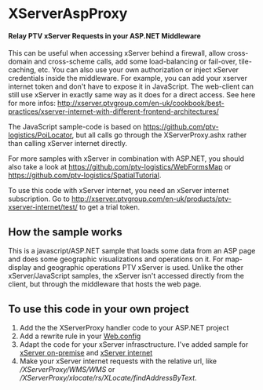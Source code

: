 # XServerAspProxy
#### Relay PTV xServer Requests in your ASP.NET Middleware

This can be useful when accessing xServer behind a firewall, allow cross-domain and cross-scheme calls, 
add some load-balancing or fail-over, tile-caching, etc. 
You can also use your own authorization or inject xServer credentials inside the middleware.
For example, you can add your xserver internet token and don't have to expose it in JavaScript.
The web-client can still use xServer in exactly same way as it does for a direct access. See here for more infos: http://xserver.ptvgroup.com/en-uk/cookbook/best-practices/xserver-internet-with-different-frontend-architectures/

The JavaScript sample-code is based on https://github.com/ptv-logistics/PoiLocator, but all calls go
through the XServerProxy.ashx rather than calling xServer internet directly. 

For more samples with xServer in combination with ASP.NET, you should also take a look at 
https://github.com/ptv-logistics/WebFormsMap or https://github.com/ptv-logistics/SpatialTutorial.

To use this code with xServer internet, you need an xServer internet subscription. 
Go to http://xserver.ptvgroup.com/en-uk/products/ptv-xserver-internet/test/ to get a trial token.

## How the sample works
This is a javascript/ASP.NET sample that loads some data from an ASP page and does some geographic visualizations
and operations on it. For map-display and geographic operations PTV xServer is used. Unlike the
other xServer/JavaScript samples, the xServer isn't accessed directly from the client, but through the
middleware that hosts the web page.

## To use this code in your own project
1. Add the the XServerProxy handler code to your ASP.NET project
2. Add a rewrite rule in your [Web.config](https://github.com/ptv-logistics/XServerAspProxy/blob/master/Web.config#L14-#17)
3. Adapt the code for your xServer infrasctructure. I've added sample for 
[xServer on-premise](https://github.com/ptv-logistics/XServerAspProxy/blob/master/XServerProxy.ashx.cs#L75-#93)
and [xServer internet](https://github.com/ptv-logistics/XServerAspProxy/blob/master/XServerProxy.ashx.cs#L62-#73)
3. Make your xServer internet requests with the relative url, like */XServerProxy/WMS/WMS* or
*/XServerProxy/xlocate/rs/XLocate/findAddressByText*.

